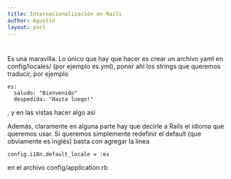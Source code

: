 ```yaml
---
title: Internacionalización en Rails
author: Agustin
layout: post
---
```

#

Es una maravilla.
Lo único que hay que hacer es crear un archivo yaml en config/locales/ (por ejemplo es.yml), poner ahí los strings que queremos traducir, por ejemplo

    es:
      saludo: "Bienvenido"
      despedida: "Hasta luego!"


, y en las vistas hacer algo así






Además, claramente en alguna parte hay que decirle a Rails el idioma que queremos usar. Si queremos simplemente redefinir el default (que obviamente es inglés) basta con agregar la linea

    config.i18n.default_locale = :es


en el archivo config/application.rb